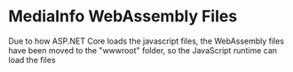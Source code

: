 # MediaInfo WebAssembly Files

Due to how ASP.NET Core loads the javascript files, the WebAssembly files have been moved to the "wwwroot" folder, so the JavaScript runtime can load the files